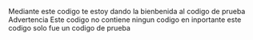 Mediante este codigo te estoy dando la bienbenida al codigo de prueba 
                    Advertencia
Este codigo no contiene ningun codigo en inportante este codigo solo 
fue un codigo de prueba 
